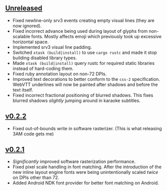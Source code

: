 ## [Unreleased]

- Fixed newline-only srv3 events creating empty visual lines (they are now ignored).
- Fixed incorrect advance being used during layout of glyphs from non-scalable fonts. Mostly affects emoji which previously took up excessive horizontal space.
- Implemented srv3 visual line padding.
- Switched `xtask (build|install)` to use `cargo rustc` and made it stop building disabled library types.
- Made `xtask (build|install)` query rustc for required static libraries instead of hard-coding them.
- Fixed ruby annotation layout on non-72 DPIs.
- Improved text decorations to better conform to the `css-2` specification. WebVTT underlines will now be painted after shadows and before the text itself.
- Fixed incorrect fractional positioning of blurred shadows. This fixes blurred shadows *slightly* jumping around in karaoke subtitles.

## [v0.2.2]

- Fixed out-of-bounds write in software rasterizer.
  (This is what releasing 3AM code gets me)

## [v0.2.1]

- *Significantly* improved software rasterization performance.
- Fixed pixel scale handling in font matching. After the introduction of the new inline layout engine fonts were being unintentionally scaled *twice* on DPIs other than 72.
- Added Android NDK font provider for better font matching on Android.

[Unreleased]: https://github.com/afishhh/subrandr/compare/v0.2.2...HEAD
[v0.2.2]: https://github.com/afishhh/subrandr/compare/v0.2.1...v0.2.2
[v0.2.1]: https://github.com/afishhh/subrandr/compare/v0.2.0...v0.2.1
